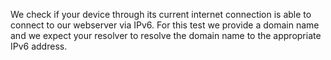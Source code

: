 We check if your device through its current internet connection is able to connect to our webserver via IPv6. For this test we provide a domain name and we expect your resolver to resolve the domain name to the appropriate IPv6 address.
